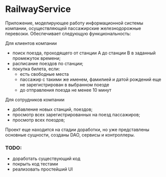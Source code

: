 # RailwayService

Приложение, моделирующее работу информационной системы компании, осуществляющей пассажирские железнодорожные перевозки.
Обеспечивает следующую функциональность:

Для клиентов компании  
* поиск поезда, проходящего от станции A до станции B в заданный промежуток времени;  
* расписание поездов по станции;  
* покупка билета, если:  
  * есть свободные места  
  * пассажир с такими же именем, фамилией и датой рождений еще не зарегистрирован в выбранном поезде  
  * до отправления поезда не менее 10 минут  

Для сотрудников компании
* добавление новых станций, поездов;
* просмотр всех зарегистрированных на поезд пассажиров;
* просмотр всех поездов;

Проект еще находится на стадии доработки, но уже представлены основные сущности, созданы DAO, сервисы и контроллеры.

### TODO: 
* доработать существующий код
* покрыть код тестами
* реализовать простейший UI
